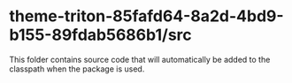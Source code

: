 # theme-triton-85fafd64-8a2d-4bd9-b155-89fdab5686b1/src

This folder contains source code that will automatically be added to the classpath when
the package is used.
